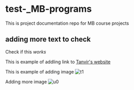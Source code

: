 # test-_MB-programs
This is project documentation repo for MB course projects
## adding more text to check
Check if this *works*

This is example of addling link to [Tanvir's website](http://archive.fabacademy.org/2018/labs/fablabcept/students/tanvir-khorajiya/)

This is example of adding image ![t1](https://user-images.githubusercontent.com/61306095/75008898-44430e80-549f-11ea-9c9b-9b5afcbe4f16.JPG)

Adding more image ![u0](https://user-images.githubusercontent.com/61306095/75008984-77859d80-549f-11ea-8fe1-a7d651308b78.JPG)
